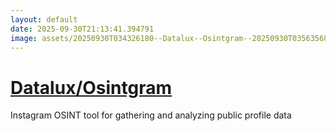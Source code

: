 ```yaml
---
layout: default
date: 2025-09-30T21:13:41.394791
image: assets/20250930T034326180--Datalux--Osintgram--20250930T035635687--cropped.png
---
```


# [Datalux/Osintgram](https://github.com/Datalux/Osintgram)

Instagram OSINT tool for gathering and analyzing public profile data
